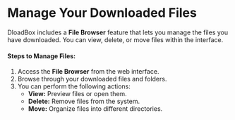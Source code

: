 # Manage Your Downloaded Files

DloadBox includes a **File Browser** feature that lets you manage the files you have downloaded. You can view, delete, or move files within the interface.

#### Steps to Manage Files:
1. Access the **File Browser** from the web interface.
2. Browse through your downloaded files and folders.
3. You can perform the following actions:
   - **View:** Preview files or open them.
   - **Delete:** Remove files from the system.
   - **Move:** Organize files into different directories.

